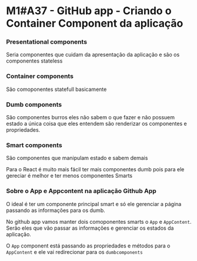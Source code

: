 # M1#A37 - GitHub app - Criando o Container Component da aplicação

### Presentational components
Seria componentes que cuidam da apresentação da aplicação e são os componentes stateless

### Container components
São comoponentes statefull basicamente

### Dumb components
São componentes burros eles não sabem o que fazer e não possuem estado a única coisa que eles entendem são renderizar os componentes e propriedades.

### Smart components
São componentes que manipulam estado e sabem demais

Para o React é muito mais fácil ter mais componentes dumb pois para ele gereciar é melhor e ter menos componentes Smarts

### Sobre o App e Appcontent na aplicação Github App
O ideal é ter um componente principal smart e só ele gerenciar a página passando as informações para os dumb.

No github app vamos manter dois comoponentes smarts o `App` e `AppContent`. Serão eles que vão passar as informações e gerenciar os estados da aplicação.

O `App` component está passando as propriedades e métodos para o `AppContent` e ele vai redirecionar para os `dumbcomponents`
